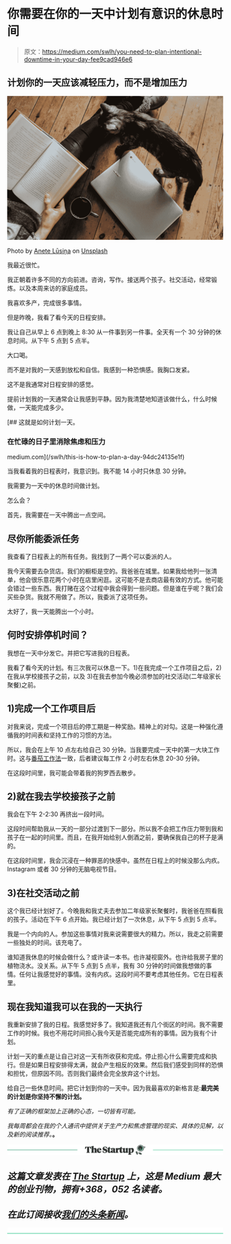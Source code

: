 # 你需要在你的一天中计划有意识的休息时间

> 原文：<https://medium.com/swlh/you-need-to-plan-intentional-downtime-in-your-day-fee9cad946e6>

## 计划你的一天应该减轻压力，而不是增加压力

![](img/157698261f9a9eb957b8472251348c46.png)

Photo by [Anete Lūsiņa](https://unsplash.com/photos/EV0IwJzQjE8?utm_source=unsplash&utm_medium=referral&utm_content=creditCopyText) on [Unsplash](https://unsplash.com/search/photos/relax?utm_source=unsplash&utm_medium=referral&utm_content=creditCopyText)

我最近很忙。

我正朝着许多不同的方向前进。咨询，写作。接送两个孩子。社交活动，经常锻炼。以及本周来访的家庭成员。

我喜欢多产，完成很多事情。

但是昨晚，我看了看今天的日程安排。

我让自己从早上 6 点到晚上 8:30 从一件事到另一件事。全天有一个 30 分钟的休息时间。从下午 5 点到 5 点半。

大口喝。

而不是对我的一天感到放松和自信。我感到一种恐惧感。我胸口发紧。

这不是我通常对日程安排的感觉。

提前计划我的一天通常会让我感到平静。因为我清楚地知道该做什么，什么时候做，一天能完成多少。

[](/swlh/this-is-how-to-plan-a-day-94dc24135e1f) [## 这就是如何计划一天。

### 在忙碌的日子里消除焦虑和压力

medium.com](/swlh/this-is-how-to-plan-a-day-94dc24135e1f) 

当我看着我的日程表时，我意识到。我不能 14 小时只休息 30 分钟。

我需要为一天中的休息时间做计划。

怎么会？

首先，我需要在一天中腾出一点空间。

## 尽你所能委派任务

我查看了日程表上的所有任务。我找到了一两个可以委派的人。

我今天需要去杂货店。我们的橱柜是空的。我爸爸在城里。如果我给他列一张清单，他会很乐意花两个小时在店里闲逛。这可能不是去商店最有效的方式。他可能会错过一些东西。我打赌在这个过程中我会得到一些问题。但是谁在乎呢？我们会买些杂货。我就不用做了。所以，我委派了这项任务。

太好了，我一天能腾出一个小时。

## 何时安排停机时间？

我想在一天中分发它。并把它写进我的日程表。

我看了看今天的计划。有三次我可以休息一下。1)在我完成一个工作项目之后，2)在我从学校接孩子之前，以及 3)在我去参加今晚必须参加的社交活动(二年级家长聚餐)之前。

## 1)完成一个工作项目后

对我来说，完成一个项目后的停工期是一种奖励。精神上的对勾。这是一种强化遵循我的时间表和坚持工作的习惯的方法。

所以，我会在上午 10 点左右给自己 30 分钟。当我要完成一天中的第一大块工作时。这与[番茄工作法](https://francescocirillo.com/pages/pomodoro-technique)一致，后者建议每工作 2 小时左右休息 20-30 分钟。

在这段时间里，我可能会带着我的狗罗西去散步。

## 2)就在我去学校接孩子之前

我会在下午 2-2:30 再挤出一段时间。

这段时间帮助我从一天的一部分过渡到下一部分。所以我不会把工作压力带到我和孩子在一起的时间里。而且，在我开始给别人倒酒之前，要确保我自己的杯子是满的。

在这段时间里，我会沉浸在一种罪恶的快感中。虽然在日程上的时候没那么内疚。Instagram 或者 30 分钟的无脑电视节目。

## 3)在社交活动之前

这个我已经计划好了。今晚我和我丈夫去参加二年级家长聚餐时，我爸爸在照看我的孩子。活动在下午 6 点开始。我已经计划了一次休息，从下午 5 点到 5 点半。

我是一个内向的人。参加这些事情对我来说需要很大的精力。所以，我走之前需要一些独处的时间。该充电了。

谁知道我休息的时候会做什么？或许读一本书。也许凝视窗外。也许给我房子里的植物浇水。没关系。从下午 5 点到 5 点半，我有 30 分钟的时间做我想做的事情。任何让我感觉好的事情。没有内疚。这段时间不要考虑其他任务。它在日程表里。

## 现在我知道我可以在我的一天执行

我重新安排了我的日程。我感觉好多了。我知道我还有几个街区的时间。我不需要工作的时候。我也不用花时间担心我今天是否能完成所有的事情。因为我有个计划。

计划一天的重点是让自己对这一天有所收获和完成。停止担心什么需要完成和执行。但是如果日程安排得太满，就会产生相反的效果。然后我们感受到同样的恐惧和担忧，但原因不同。否则我们最终会完全放弃这个计划。

给自己一些休息时间。把它计划到你的一天中。因为我最喜欢的新格言是:**最完美的计划是你坚持不懈的计划。**

*有了正确的框架加上正确的心态，一切皆有可能。*

*我每周都会在我的个人通讯中提供关于生产力和焦虑管理的现实、具体的见解，以及新的阅读推荐。*[](http://www.debknobelman.com)**。**

*[![](img/308a8d84fb9b2fab43d66c117fcc4bb4.png)](https://medium.com/swlh)*

## *这篇文章发表在 [The Startup](https://medium.com/swlh) 上，这是 Medium 最大的创业刊物，拥有+368，052 名读者。*

## *在此订阅接收[我们的头条新闻](http://growthsupply.com/the-startup-newsletter/)。*

*[![](img/b0164736ea17a63403e660de5dedf91a.png)](https://medium.com/swlh)*